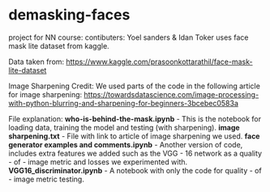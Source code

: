 # demasking-faces
project for NN course:
contibuters:
Yoel sanders & Idan Toker
uses face mask lite dataset from kaggle.

Data taken from:
https://www.kaggle.com/prasoonkottarathil/face-mask-lite-dataset

Image Sharpening Credit: We used parts of the code in the following article for image sharpening:
https://towardsdatascience.com/image-processing-with-python-blurring-and-sharpening-for-beginners-3bcebec0583a

File explanation:
**who-is-behind-the-mask.ipynb** - This is the notebook for loading data, training the model and testing (with sharpening).
**image sharpening.txt** - File with link to article of image sharpening we used.
**face generator examples and comments.ipynb** - Another version of code, includes extra features we added such as the VGG - 16 network as a quality - of - image metric and losses we experimented with.
**VGG16_discriminator.ipynb** - A notebook with only the code for quality - of - image metric testing.
